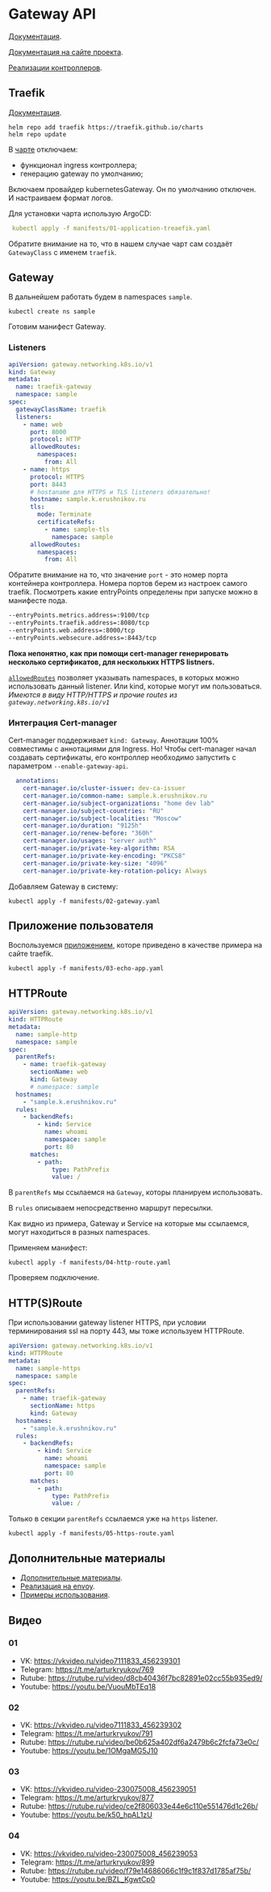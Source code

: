 # Gateway API

[Документация](https://kubernetes.io/docs/concepts/services-networking/gateway/).

[Документация на сайте проекта](https://gateway-api.sigs.k8s.io/).

[Реализации контроллеров](https://gateway-api.sigs.k8s.io/implementations/).

## Traefik

[Документация](https://docs.traefik.io/).

```shell
helm repo add traefik https://traefik.github.io/charts
helm repo update
```

В [чарте](manifests/01-application-treaefik.yaml) отключаем:

- функционал ingress контроллера;
- генерацию gateway по умолчанию;

Включаем провайдер kubernetesGateway. Он по умолчанию отключен. И настраиваем формат логов.

Для установки чарта использую ArgoCD:

```yaml
 kubectl apply -f manifests/01-application-treaefik.yaml
```

Обратите внимание на то, что в нашем случае чарт сам создаёт `GatewayClass` с именем `traefik`.

## Gateway

В дальнейшем работать будем в namespaces `sample`.

```shell
kubectl create ns sample
```

Готовим манифест Gateway.

### Listeners

```yaml
apiVersion: gateway.networking.k8s.io/v1
kind: Gateway
metadata:
  name: traefik-gateway
  namespace: sample
spec:
  gatewayClassName: traefik
  listeners:
    - name: web
      port: 8000
      protocol: HTTP
      allowedRoutes:
        namespaces:
          from: All
    - name: https
      protocol: HTTPS
      port: 8443
      # hostaname для HTTPS и TLS listeners обязательно!
      hostname: sample.k.erushnikov.ru
      tls:
        mode: Terminate
        certificateRefs:
          - name: sample-tls
            namespace: sample
      allowedRoutes:
        namespaces:
          from: All
```

Обратите внимание на то, что значение `port` - это номер порта контейнера контроллера.
Номера портов берем из настроек самого traefik. Посмотреть какие entryPoints определены при запуске можно в манифесте пода.

```txt
--entryPoints.metrics.address=:9100/tcp
--entryPoints.traefik.address=:8080/tcp
--entryPoints.web.address=:8000/tcp
--entryPoints.websecure.address=:8443/tcp
```

__Пока непонятно, как при помощи cert-manager генерировать несколько сертификатов, для нескольких HTTPS listners.__

[`allowedRoutes`](https://gateway-api.sigs.k8s.io/reference/spec/#gateway.networking.k8s.io%2fv1.AllowedRoutes) позволяет указывать namespaces, в которых можно использовать данный listener. Или kind, которые могут им пользоваться. _Имеются в виду HTTP/HTTPS и прочие routes из `gateway.networking.k8s.io/v1`_

### Интеграция Cert-manager

Cert-manager поддерживает `kind: Gateway`. Аннотации 100% совместимы с аннотациями для Ingress. Но! Чтобы cert-manager начал создавать сертификаты, его контроллер необходимо запустить с параметром `--enable-gateway-api`.

```yaml
  annotations:
    cert-manager.io/cluster-issuer: dev-ca-issuer
    cert-manager.io/common-name: sample.k.erushnikov.ru
    cert-manager.io/subject-organizations: "home dev lab"
    cert-manager.io/subject-countries: "RU"
    cert-manager.io/subject-localities: "Moscow"
    cert-manager.io/duration: "9125h"
    cert-manager.io/renew-before: "360h"
    cert-manager.io/usages: "server auth"
    cert-manager.io/private-key-algorithm: RSA
    cert-manager.io/private-key-encoding: "PKCS8"
    cert-manager.io/private-key-size: "4096"
    cert-manager.io/private-key-rotation-policy: Always
```

Добавляем Gateway в систему:

```shell
kubectl apply -f manifests/02-gateway.yaml
```

## Приложение пользователя

Воспользуемся [приложением](manifests/03-echo-app.yaml), которе приведено в качестве примера на сайте traefik.

```shell
kubectl apply -f manifests/03-echo-app.yaml
```

## HTTPRoute

```yaml
apiVersion: gateway.networking.k8s.io/v1
kind: HTTPRoute
metadata:
  name: sample-http
  namespace: sample
spec:
  parentRefs:
    - name: traefik-gateway
      sectionName: web
      kind: Gateway
      # namespace: sample
  hostnames:
    - "sample.k.erushnikov.ru"
  rules:
    - backendRefs:
        - kind: Service
          name: whoami
          namespace: sample
          port: 80
      matches:
        - path:
            type: PathPrefix
            value: /
```

В `parentRefs` мы ссылаемся на `Gateway`, которы планируем использовать.

В `rules` описываем непосредственно маршрут пересылки.

Как видно из примера, Gateway и Service на которые мы ссылаемся, могут находиться в разных namespaces.

Применяем манифест:

```shell
kubectl apply -f manifests/04-http-route.yaml
```

Проверяем подключение.

## HTTP(S)Route

При использовании gateway listener HTTPS, при условии терминирования ssl на порту 443, мы тоже используем HTTPRoute.

```yaml
apiVersion: gateway.networking.k8s.io/v1
kind: HTTPRoute
metadata:
  name: sample-https
  namespace: sample
spec:
  parentRefs:
    - name: traefik-gateway
      sectionName: https
      kind: Gateway
  hostnames:
    - "sample.k.erushnikov.ru"
  rules:
    - backendRefs:
        - kind: Service
          name: whoami
          namespace: sample
          port: 80
      matches:
        - path:
            type: PathPrefix
            value: /
```

Только в секции `parentRefs` ссылаемся уже на `https` listener.

```shell
kubectl apply -f manifests/05-https-route.yaml
```

## Дополнительные материалы

- [Дополнительные материалы](update.md).
- [Реализация на envoy](envoy.md).
- [Примеры использования](examples.md).

## Видео

### 01

* VK: https://vkvideo.ru/video7111833_456239301
* Telegram: https://t.me/arturkryukov/769
* Rutube: https://rutube.ru/video/d8cb40436f7bc82891e02cc55b935ed9/
* Youtube: https://youtu.be/VuouMbTEq18

### 02

* VK: https://vkvideo.ru/video7111833_456239302
* Telegram: https://t.me/arturkryukov/791
* Rutube: https://rutube.ru/video/be0b625a402df6a2479b6c2fcfa73e0c/
* Youtube: https://youtu.be/1OMgaMG5J10

### 03

* VK: https://vkvideo.ru/video-230075008_456239051
* Telegram: https://t.me/arturkryukov/877
* Rutube: https://rutube.ru/video/ce2f806033e44e6c110e551476d1c26b/
* Youtube: https://youtu.be/k50_hpAL1zU

### 04

* VK: https://vkvideo.ru/video-230075008_456239053
* Telegram: https://t.me/arturkryukov/899
* Rutube: https://rutube.ru/video/f79e14686066c1f9c1f837d1785af75b/
* Youtube: https://youtu.be/BZL_KgwtCp0
